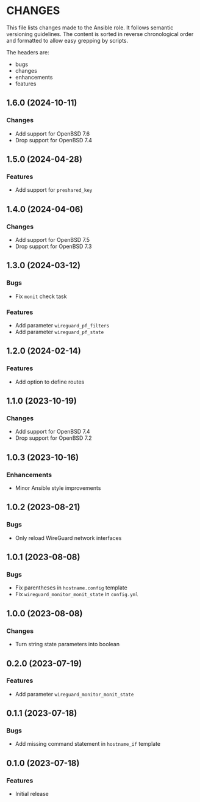# CHANGES

This file lists changes made to the Ansible role. It follows semantic versioning
guidelines. The content is sorted in reverse chronological order and formatted
to allow easy grepping by scripts.

The headers are:
- bugs
- changes
- enhancements
- features

## 1.6.0 (2024-10-11)

### Changes

- Add support for OpenBSD 7.6
- Drop support for OpenBSD 7.4

## 1.5.0 (2024-04-28)

### Features

- Add support for `preshared_key`

## 1.4.0 (2024-04-06)

### Changes

- Add support for OpenBSD 7.5
- Drop support for OpenBSD 7.3

## 1.3.0 (2024-03-12)

### Bugs

- Fix `monit` check task

### Features

- Add parameter `wireguard_pf_filters`
- Add parameter `wireguard_pf_state`

## 1.2.0 (2024-02-14)

### Features

- Add option to define routes

## 1.1.0 (2023-10-19)

### Changes

- Add support for OpenBSD 7.4
- Drop support for OpenBSD 7.2

## 1.0.3 (2023-10-16)

### Enhancements

- Minor Ansible style improvements

## 1.0.2 (2023-08-21)

### Bugs

- Only reload WireGuard network interfaces

## 1.0.1 (2023-08-08)

### Bugs

- Fix parentheses in `hostname.config` template
- Fix `wireguard_monitor_monit_state` in `config.yml`

## 1.0.0 (2023-08-08)

### Changes

- Turn string state parameters into boolean

## 0.2.0 (2023-07-19)

### Features

- Add parameter `wireguard_monitor_monit_state`

## 0.1.1 (2023-07-18)

### Bugs

- Add missing command statement in `hostname_if` template

## 0.1.0 (2023-07-18)

### Features

- Initial release
